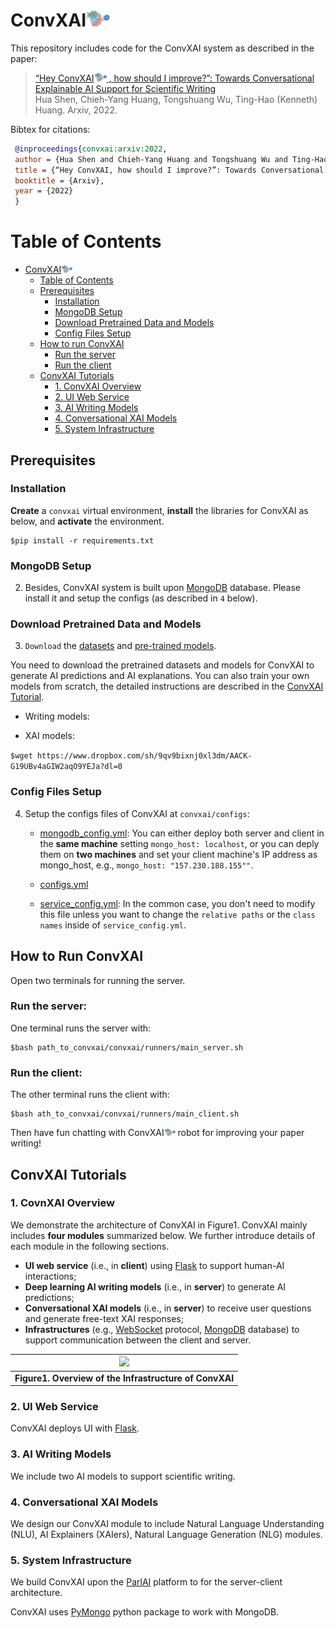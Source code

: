 

# ConvXAI<img src="assets/logo_wotext.png" width="38">
This repository includes code for the ConvXAI system as described in the paper:

>[“Hey ConvXAI<img src="assets/logo_wotext.png" width="20"> , how should I improve?”: Towards Conversational Explainable AI Support for Scientific Writing](https://hua-shen.org/assets/files/convxai.pdf)  
> Hua Shen, Chieh-Yang Huang, Tongshuang Wu, Ting-Hao (Kenneth) Huang.
> Arxiv, 2022.



Bibtex for citations:
```bibtex
 @inproceedings{convxai:arxiv:2022,  
 author = {Hua Shen and Chieh-Yang Huang and Tongshuang Wu and Ting-Hao (Kenneth) Huang},  
 title = {“Hey ConvXAI, how should I improve?”: Towards Conversational Explainable AI Support for Scientific Writing},  
 booktitle = {Arxiv},  
 year = {2022}
 }
```



Table of Contents
=================

   * [ConvXAI<img src="assets/logo_wotext.png" width="18">](#convxai)
      * [Table of Contents](#table-of-contents)
      * [Prerequisites](#prerequisites)
         * [Installation](#installation)
         * [MongoDB Setup](#mongodb-setup)
         * [Download Pretrained Data and Models](#download-pretrained-data-and-models)
         * [Config Files Setup](#config-files-setup)
      * [How to run ConvXAI](#how-to-run-convxai)
         * [Run the server](#run-the-server)
         * [Run the client](#run-the-client)
      * [ConvXAI Tutorials](#convxai-tutorials)
         * [1. ConvXAI Overview](#1-covnxai-overview)
         * [2. UI Web Service](#2-ui-web-service)
         * [3. AI Writing Models](#3-ai-writing-models)
         * [4. Conversational XAI Models](#4-conversational-xai-models)
         * [5. System Infrastructure](#5-system-infrastructure)





## Prerequisites


### Installation
**Create** a `convxai` virtual environment, **install** the libraries for ConvXAI as below, and **activate** the environment.
```
$pip install -r requirements.txt
```

### MongoDB Setup
2. Besides, ConvXAI system is built upon [MongoDB](https://www.mongodb.com/) database. Please install it and setup the configs (as described in `4` below).


### Download Pretrained Data and Models
3. `Download` the [datasets]() and [pre-trained models]().

You need to download the pretrained datasets and models for ConvXAI to generate AI predictions and AI explanations. You can also train your own models from scratch, the detailed instructions are described in the [ConvXAI Tutorial](#convxai-tutorials).

   * Writing models: 

   * XAI models:

```$wget https://www.dropbox.com/sh/9qv9bixnj0xl3dm/AACK-G19UBv4aGIW2aqO9YEJa?dl=0```



### Config Files Setup
4. Setup the  configs files of ConvXAI at `convxai/configs`:

   * [mongodb_config.yml](convxai/configs/mongodb_config.yml):  You can either deploy both server and client in the **same machine** setting `mongo_host: localhost`, or you can deply them on **two machines** and set your client machine's IP address as mongo_host, e.g., `mongo_host: "157.230.188.155""`.

   * [configs.yml](convxai/configs/configs.yml)

   * [service_config.yml](convxai/configs/service_config.yml): In the common case, you don't need to modify this file unless you want to change the `relative paths` or the `class names` inside of `service_config.yml`.


## How to Run ConvXAI

Open two terminals for running the server.
### Run the server:
One terminal runs the server with:
```
$bash path_to_convxai/convxai/runners/main_server.sh
```

### Run the client:
The other terminal runs the client with:
```
$bash ath_to_convxai/convxai/runners/main_client.sh
```

Then have fun chatting with ConvXAI<img src="assets/logo_wotext.png" width="18"> robot for improving your paper writing!



## ConvXAI Tutorials


### 1. CovnXAI Overview

We demonstrate the architecture of ConvXAI in Figure1. ConvXAI mainly includes **four modules** summarized below. We further introduce details of each module in the following sections. 
- **UI web service** (i.e., in **client**) using [Flask](https://flask.palletsprojects.com/en/2.2.x/) to support human-AI interactions; 
- **Deep learning AI writing models** (i.e., in **server**) to generate AI predictions;
- **Conversational XAI models** (i.e., in **server**) to receive user questions and generate free-text XAI responses; 
- **Infrastructures** (e.g., [WebSocket](https://en.wikipedia.org/wiki/WebSocket) protocol, [MongoDB](https://www.mongodb.com/) database) to support communication between the client and server.


<!-- | ![](assets/github_framework.png) |  -->
| <img src="assets/github_framework.png" width="500">| 
|:--:| 
| **Figure1. Overview of the Infrastructure of ConvXAI** |



### 2. UI Web Service

ConvXAI deploys UI with [Flask](https://flask.palletsprojects.com/en/2.2.x/).


### 3. AI Writing Models

We include two AI models to support scientific writing.




### 4. Conversational XAI Models

We design our ConvXAI module to include Natural Language Understanding (NLU), AI Explainers (XAIers), Natural Language Generation (NLG) modules.




### 5. System Infrastructure

We build ConvXAI upon the [ParlAI](https://parl.ai/) platform to for the server-client architecture.


ConvXAI uses [PyMongo](https://pymongo.readthedocs.io/en/stable/) python package to work with MongoDB.















